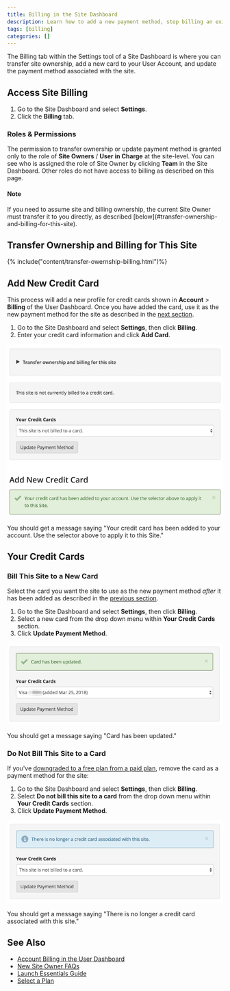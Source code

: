 ```yaml
---
title: Billing in the Site Dashboard
description: Learn how to add a new payment method, stop billing an existing credit card, and how to transfer ownership within the Billing tab of the Settings tool in the Site Dashboard.
tags: [billing]
categories: []
---
```

The Billing tab within the Settings tool of a Site Dashboard is where you can transfer site ownership, add a new card to your User Account, and update the payment method associated with the site.

## Access Site Billing
1. Go to the Site Dashboard and select **<span class="glyphicons glyphicons-cogwheel"></span> Settings**.
2. Click the **Billing** tab.

### Roles & Permissions
The permission to transfer ownership or update payment method is granted only to the role of **Site Owners** / **User in Charge** at the site-level. You can see who is assigned the role of Site Owner by clicking **<span class="glyphicons glyphicons-group"></span> Team** in the Site Dashboard. Other roles do not have access to billing as described on this page.

<div class="alert alert-info">
<h4 class="info">Note</h4>
<p markdown="1">If you need to assume site and billing ownership, the current Site Owner must transfer it to you directly, as described [below](#transfer-ownership-and-billing-for-this-site).</p></div>

## Transfer Ownership and Billing for This Site
{% include("content/transfer-owernship-billing.html")%}

## Add New Credit Card
This process will add a new profile for credit cards shown in **<span class="glyphicons glyphicons-cogwheel"></span> Account** > **Billing** of the User Dashboard. Once you have added the card, use it as the new payment method for the site as described in the [next section](#bill-this-site-to-a-new-card).

1. Go to the Site Dashboard and select **<span class="glyphicons glyphicons-cogwheel"></span> Settings**, then click **Billing**.
2. Enter your credit card information and click **Add Card**.

 ![Your credit card has been added to your account. Use the selector above to apply it to this Site](/source/docs/assets/images/dashboard/site-billing-cc-added.png)

 You should get a message saying "Your credit card has been added to your account. Use the selector above to apply it to this Site."

## Your Credit Cards
### Bill This Site to a New Card
Select the card you want the site to use as the new payment method _after_ it has been added as described in the [previous section](#add-new-credit-card).

1. Go to the Site Dashboard and select **<span class="glyphicons glyphicons-cogwheel"></span> Settings**, then click **Billing**.
2. Select a new card from the drop down menu within **Your Credit Cards** section.
3. Click **Update Payment Method**.

 ![Card has been updated](/source/docs/assets/images/dashboard/site-billing-cc-updated.png)

 You should get a message saying "Card has been updated."
### Do Not Bill This Site to a Card
If you've [downgraded to a free plan from a paid plan](/docs/select-plan/#upgrade-or-downgrade-plan), remove the card as a payment method for the site:

1. Go to the Site Dashboard and select **<span class="glyphicons glyphicons-cogwheel"></span> Settings**, then click **Billing**.
2. Select **Do not bill this site to a card** from the drop down menu within **Your Credit Cards** section.
3. Click **Update Payment Method**.

 ![There is no longer a credit card associated with this site](/source/docs/assets/images/dashboard/site-billing-cc-removed.png)

 You should get a message saying "There is no longer a credit card associated with this site."
## See Also
- [Account Billing in the User Dashboard](/docs/account-billing/)
- [New Site Owner FAQs](/docs/site-owner-faq/)
- [Launch Essentials Guide](/docs/guides/launch/)
- [Select a Plan](/docs/select-plan/)

